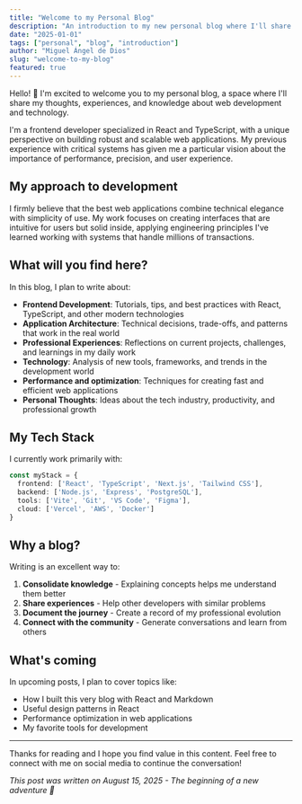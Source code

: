 ```yaml
---
title: "Welcome to my Personal Blog"
description: "An introduction to my new personal blog where I'll share thoughts about web development, technology, and more."
date: "2025-01-01"
tags: ["personal", "blog", "introduction"]
author: "Miguel Ángel de Dios"
slug: "welcome-to-my-blog"
featured: true
---
```


Hello! 👋 I'm excited to welcome you to my personal blog, a space where I'll share my thoughts, experiences, and knowledge about web development and technology.

I'm a frontend developer specialized in React and TypeScript, with a unique perspective on building robust and scalable web applications. My previous experience with critical systems has given me a particular vision about the importance of performance, precision, and user experience.

## My approach to development

I firmly believe that the best web applications combine technical elegance with simplicity of use. My work focuses on creating interfaces that are intuitive for users but solid inside, applying engineering principles I've learned working with systems that handle millions of transactions.

## What will you find here?

In this blog, I plan to write about:

- **Frontend Development**: Tutorials, tips, and best practices with React, TypeScript, and other modern technologies
- **Application Architecture**: Technical decisions, trade-offs, and patterns that work in the real world
- **Professional Experiences**: Reflections on current projects, challenges, and learnings in my daily work
- **Technology**: Analysis of new tools, frameworks, and trends in the development world
- **Performance and optimization**: Techniques for creating fast and efficient web applications
- **Personal Thoughts**: Ideas about the tech industry, productivity, and professional growth

## My Tech Stack

I currently work primarily with:

```typescript
const myStack = {
  frontend: ['React', 'TypeScript', 'Next.js', 'Tailwind CSS'],
  backend: ['Node.js', 'Express', 'PostgreSQL'],
  tools: ['Vite', 'Git', 'VS Code', 'Figma'],
  cloud: ['Vercel', 'AWS', 'Docker']
}
```

## Why a blog?

Writing is an excellent way to:

1. **Consolidate knowledge** - Explaining concepts helps me understand them better
2. **Share experiences** - Help other developers with similar problems
3. **Document the journey** - Create a record of my professional evolution
4. **Connect with the community** - Generate conversations and learn from others

## What's coming

In upcoming posts, I plan to cover topics like:

- How I built this very blog with React and Markdown
- Useful design patterns in React
- Performance optimization in web applications
- My favorite tools for development

---

Thanks for reading and I hope you find value in this content. Feel free to connect with me on social media to continue the conversation!

*This post was written on August 15, 2025 - The beginning of a new adventure 🚀*
